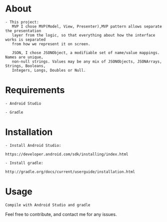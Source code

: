 # About
  

    - This project:
       MVP I chose MVP(Model, View, Presenter),MVP pattern allows separate the presentation 
       layer from the logic, so that everything about how the interface works is separated 
       from how we represent it on screen. 
       
       JSON, I chose JSONObject, a modifiable set of name/value mappings. Names are unique, 
       non-null strings. Values may be any mix of JSONObjects, JSONArrays, Strings, Booleans, 
       Integers, Longs, Doubles or Null.
  
   
# Requirements

    - Android Studio

    - Gradle


# Installation

    - Install Android Studio:

    https://developer.android.com/sdk/installing/index.html

    - Install gradle:

    http://gradle.org/docs/current/userguide/installation.html

# Usage
    Compile with Android Studio and gradle


Feel free to contribute, and contact me for any issues.

